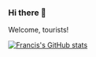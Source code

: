 ### Hi there 👋

Welcome, tourists! 

[![Francis's GitHub stats](https://github-readme-stats.vercel.app/api?username=francisdbillones)](https://github.com/anuraghazra/github-readme-stats)
